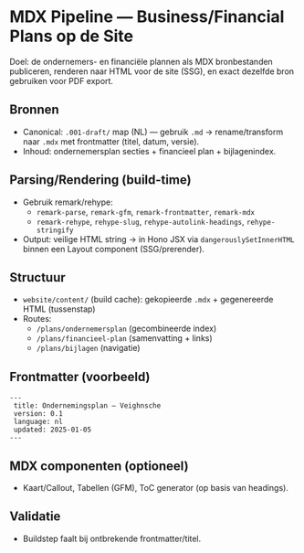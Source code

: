 # MDX Pipeline — Business/Financial Plans op de Site

Doel: de ondernemers- en financiële plannen als MDX bronbestanden publiceren, renderen naar HTML voor de site (SSG), en exact dezelfde bron gebruiken voor PDF export.

## Bronnen
- Canonical: `.001-draft/` map (NL) — gebruik `.md` → rename/transform naar `.mdx` met frontmatter (titel, datum, versie).
- Inhoud: ondernemersplan secties + financieel plan + bijlagenindex.

## Parsing/Rendering (build-time)
- Gebruik remark/rehype:
  - `remark-parse`, `remark-gfm`, `remark-frontmatter`, `remark-mdx`
  - `remark-rehype`, `rehype-slug`, `rehype-autolink-headings`, `rehype-stringify`
- Output: veilige HTML string → in Hono JSX via `dangerouslySetInnerHTML` binnen een Layout component (SSG/prerender).

## Structuur
- `website/content/` (build cache): gekopieerde `.mdx` + gegenereerde HTML (tussenstap)
- Routes:
  - `/plans/ondernemersplan` (gecombineerde index)
  - `/plans/financieel-plan` (samenvatting + links)
  - `/plans/bijlagen` (navigatie)

## Frontmatter (voorbeeld)
```
---
 title: Ondernemingsplan — Veighnsche
 version: 0.1
 language: nl
 updated: 2025-01-05
---
```

## MDX componenten (optioneel)
- Kaart/Callout, Tabellen (GFM), ToC generator (op basis van headings).

## Validatie
- Buildstep faalt bij ontbrekende frontmatter/titel.
